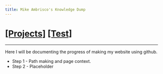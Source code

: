 ```yaml
---
title: Mike Ambrisco's Knowledge Dump
---
```

# [[Projects]][0]   [[Test]][1]
---

Here I will be documenting the progress of making my website using github.
* Step 1 - Path making and page context.
* Step 2 - Placeholder

[0]: /projects/
[1]: /test/
